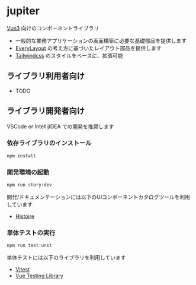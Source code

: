 # jupiter

[Vue3](https://vuejs.org/) 向けのコンポーネントライブラリ

* 一般的な業務アプリケーションの画面構築に必要な基礎部品を提供します
* [EveryLayout](https://every-layout.dev/) の考え方に基づいたレイアウト部品を提供します
* [Tailwindcss](https://tailwindcss.com/) のスタイルをベースに、拡張可能

## ライブラリ利用者向け

* TODO

## ライブラリ開発者向け

VSCode or IntellijIDEA での開発を推奨します

### 依存ライブラリのインストール

```sh
npm install
```

### 開発環境の起動

```sh
npm run story:dev
```

開発/ドキュメンテーションには以下のUIコンポーネントカタログツールを利用しています

* [Histoire](https://histoire.dev/)

### 単体テストの実行

```sh
npm run test:unit
```

単体テストには以下のライブラリを利用しています

* [Vitest](https://vitest.dev/)
* [Vue Testing Library](https://testing-library.com/docs/vue-testing-library/intro/)
